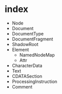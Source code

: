 # index

- Node
- Document
- DocumentType
- DocumentFragment
- ShadowRoot
- Element
    - NamedNodeMap
    - Attr
- CharacterData
- Text
- CDATASection
- ProcessingInstruction
- Comment
